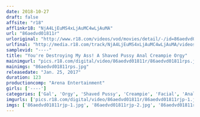 ```yaml
---
date: 2018-10-27
draft: false
affsite: "r18"
afflinkr18: "NjA4LjEuMS4xLjAuMC4wLjAuMA"
url: "86aedvd01811r"
urloriginal: "http://www.r18.com/videos/vod/movies/detail/-/id=86aedvd01811r"
urlfinal: "http://media.r18.com/track/NjA4LjEuMS4xLjAuMC4wLjAuMA/videos/vod/movies/detail/-/id=86aedvd01811r"
samplevid: "----"
title: "You're Destroying My Ass! A Shaved Pussy Anal Creampie Orgy"
mainimgurl: "pics.r18.com/digital/video/86aedvd01811r/86aedvd01811rps.jpg"
mainimgs: "86aedvd01811rps.jpg"
releasedate: "Jan. 25, 2017"
duration: 123
productioncomp: "Arena Entertainment"
girls: ['----']
categories: ['Gal', 'Orgy', 'Shaved Pussy', 'Creampie', 'Facial', 'Anal Sex']
imgurls: ['pics.r18.com/digital/video/86aedvd01811r/86aedvd01811rjp-1.jpg', 'pics.r18.com/digital/video/86aedvd01811r/86aedvd01811rjp-2.jpg', 'pics.r18.com/digital/video/86aedvd01811r/86aedvd01811rjp-3.jpg', 'pics.r18.com/digital/video/86aedvd01811r/86aedvd01811rjp-4.jpg', 'pics.r18.com/digital/video/86aedvd01811r/86aedvd01811rjp-5.jpg', 'pics.r18.com/digital/video/86aedvd01811r/86aedvd01811rjp-6.jpg', 'pics.r18.com/digital/video/86aedvd01811r/86aedvd01811rjp-7.jpg', 'pics.r18.com/digital/video/86aedvd01811r/86aedvd01811rjp-8.jpg', 'pics.r18.com/digital/video/86aedvd01811r/86aedvd01811rjp-9.jpg', 'pics.r18.com/digital/video/86aedvd01811r/86aedvd01811rjp-10.jpg', 'pics.r18.com/digital/video/86aedvd01811r/86aedvd01811rjp-11.jpg', 'pics.r18.com/digital/video/86aedvd01811r/86aedvd01811rjp-12.jpg', 'pics.r18.com/digital/video/86aedvd01811r/86aedvd01811rjp-13.jpg', 'pics.r18.com/digital/video/86aedvd01811r/86aedvd01811rjp-14.jpg', 'pics.r18.com/digital/video/86aedvd01811r/86aedvd01811rjp-15.jpg', 'pics.r18.com/digital/video/86aedvd01811r/86aedvd01811rjp-16.jpg', 'pics.r18.com/digital/video/86aedvd01811r/86aedvd01811rjp-17.jpg', 'pics.r18.com/digital/video/86aedvd01811r/86aedvd01811rjp-18.jpg', 'pics.r18.com/digital/video/86aedvd01811r/86aedvd01811rjp-19.jpg', 'pics.r18.com/digital/video/86aedvd01811r/86aedvd01811rjp-20.jpg']
imgs: ['86aedvd01811rjp-1.jpg', '86aedvd01811rjp-2.jpg', '86aedvd01811rjp-3.jpg', '86aedvd01811rjp-4.jpg', '86aedvd01811rjp-5.jpg', '86aedvd01811rjp-6.jpg', '86aedvd01811rjp-7.jpg', '86aedvd01811rjp-8.jpg', '86aedvd01811rjp-9.jpg', '86aedvd01811rjp-10.jpg', '86aedvd01811rjp-11.jpg', '86aedvd01811rjp-12.jpg', '86aedvd01811rjp-13.jpg', '86aedvd01811rjp-14.jpg', '86aedvd01811rjp-15.jpg', '86aedvd01811rjp-16.jpg', '86aedvd01811rjp-17.jpg', '86aedvd01811rjp-18.jpg', '86aedvd01811rjp-19.jpg', '86aedvd01811rjp-20.jpg']
---
```

